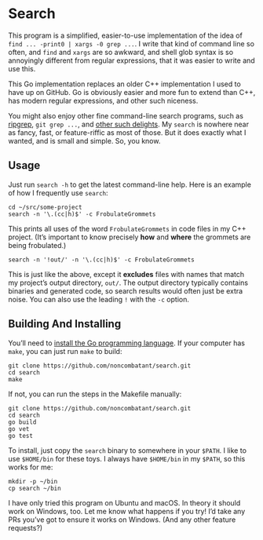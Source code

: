 # Search

This program is a simplified, easier-to-use implementation of the idea of `find
... -print0 | xargs -0 grep ...`. I write that kind of command line so often,
and `find` and `xargs` are so awkward, and shell glob syntax is so annoyingly
different from regular expressions, that it was easier to write and use this.

This Go implementation replaces an older C++ implementation I used to have up on
GitHub. Go is obviously easier and more fun to extend than C++, has modern
regular expressions, and other such niceness.

You might also enjoy other fine command-line search programs, such as
[ripgrep](https://github.com/BurntSushi/ripgrep), `git grep ...`, and [other
such delights](https://beyondgrep.com/feature-comparison/). My `search` is
nowhere near as fancy, fast, or feature-riffic as most of those. But it does
exactly what I wanted, and is small and simple. So, you know.

## Usage

Just run `search -h` to get the latest command-line help. Here is an example of
how I frequently use `search`:

```
cd ~/src/some-project
search -n '\.(cc|h)$' -c FrobulateGrommets
```

This prints all uses of the word `FrobulateGrommets` in code files in my C++
project. (It’s important to know precisely **how** and **where** the grommets
are being frobulated.)

```
search -n '!out/' -n '\.(cc|h)$' -c FrobulateGrommets
```

This is just like the above, except it **excludes** files with names that match
my project’s output directory, `out/`. The output directory typically contains
binaries and generated code, so search results would often just be extra noise.
You can also use the leading `!` with the `-c` option.

## Building And Installing

You’ll need to [install the Go programming
language](https://golang.org/doc/install). If your computer has `make`, you can
just run `make` to build:

```
git clone https://github.com/noncombatant/search.git
cd search
make
```

If not, you can run the steps in the Makefile manually:

```
git clone https://github.com/noncombatant/search.git
cd search
go build
go vet
go test
```

To install, just copy the `search` binary to somewhere in your `$PATH`. I like
to use `$HOME/bin` for these toys. I always have `$HOME/bin` in my `$PATH`, so
this works for me:

```
mkdir -p ~/bin
cp search ~/bin
```

I have only tried this program on Ubuntu and macOS. In theory it should work on
Windows, too. Let me know what happens if you try! I’d take any PRs you’ve got
to ensure it works on Windows. (And any other feature requests?)
